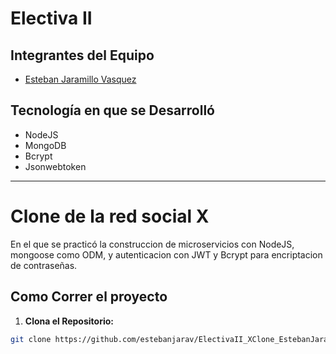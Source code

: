 # Electiva II
## Integrantes del Equipo
- [Esteban Jaramillo Vasquez](https://github.com/estebanjarav/)

## Tecnología en que se Desarrolló
- NodeJS
- MongoDB
- Bcrypt
- Jsonwebtoken
---
# Clone de la red social X
En el que se practicó la construccion de microservicios con NodeJS, mongoose como ODM, y autenticacion con JWT y Bcrypt para encriptacion de contraseñas.
## Como Correr el proyecto
1. **Clona el Repositorio:**
```bash
git clone https://github.com/estebanjarav/ElectivaII_XClone_EstebanJaramillo.git
